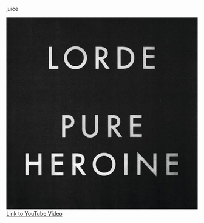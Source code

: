 juice

![alt text](https://raw.githubusercontent.com/xl-spec/Music_Blog/main/src/data/album_arts/lorde_white-teeth-teens.jpg)
[Link to YouTube Video](https://youtu.be/ifzgLtDjreA?si=FwCtcSvBtbel3ZmH)
